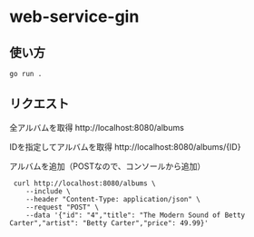 # web-service-gin
## 使い方
```
go run .
```

## リクエスト
全アルバムを取得
http://localhost:8080/albums

IDを指定してアルバムを取得
http://localhost:8080/albums/{ID}

アルバムを追加（POSTなので、コンソールから追加）
```
 curl http://localhost:8080/albums \
    --include \
    --header "Content-Type: application/json" \
    --request "POST" \
    --data '{"id": "4","title": "The Modern Sound of Betty Carter","artist": "Betty Carter","price": 49.99}'
```
